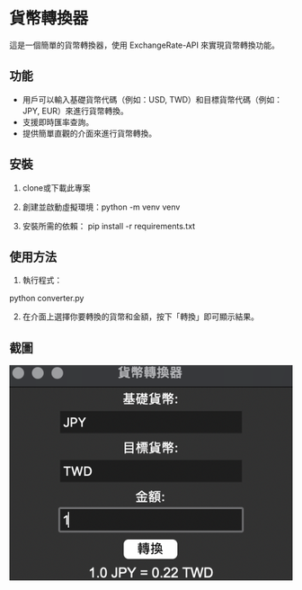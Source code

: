 # 貨幣轉換器

這是一個簡單的貨幣轉換器，使用 ExchangeRate-API 來實現貨幣轉換功能。

## 功能
- 用戶可以輸入基礎貨幣代碼（例如：USD, TWD）和目標貨幣代碼（例如：JPY, EUR）來進行貨幣轉換。
- 支援即時匯率查詢。
- 提供簡單直觀的介面來進行貨幣轉換。

## 安裝
1. clone或下載此專案

2. 創建並啟動虛擬環境：python -m venv venv

3. 安裝所需的依賴：
pip install -r requirements.txt

## 使用方法
1. 執行程式：

python converter.py

2. 在介面上選擇你要轉換的貨幣和金額，按下「轉換」即可顯示結果。

## 截圖

![貨幣轉換器](screenshot.png)


